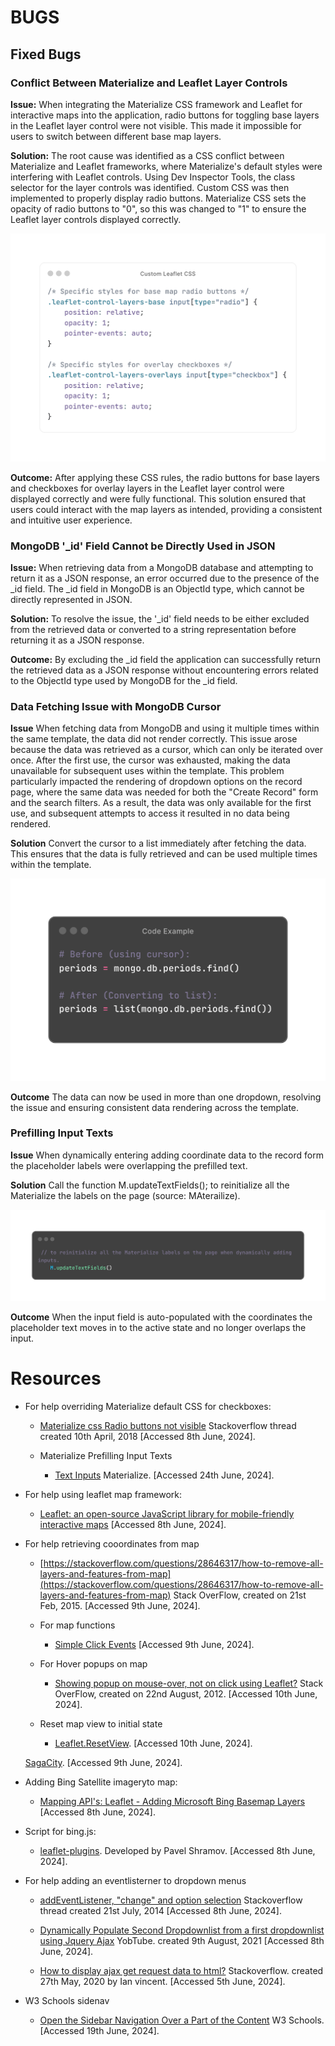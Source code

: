 # BUGS
## Fixed Bugs

### Conflict Between Materialize and Leaflet Layer Controls

**Issue:** When integrating the Materialize CSS framework and Leaflet for interactive maps into the application, radio buttons for toggling base layers in the Leaflet layer control were not visible. This made it impossible for users to switch between different base map layers.

**Solution:** The root cause was identified as a CSS conflict between Materialize and Leaflet frameworks, where Materialize's default styles were interfering with Leaflet controls. Using Dev Inspector Tools, the class selector for the layer controls was identified. Custom CSS was then implemented to properly display radio buttons. Materialize CSS sets the opacity of radio buttons to "0", so this was changed to "1" to ensure the Leaflet layer controls displayed correctly.

![Custom CSS to display layer controls](readme-images/code-snippets/custom-leaflet-css.png)

**Outcome:** After applying these CSS rules, the radio buttons for base layers and checkboxes for overlay layers in the Leaflet layer control were displayed correctly and were fully functional. This solution ensured that users could interact with the map layers as intended, providing a consistent and intuitive user experience.

### MongoDB '_id' Field Cannot be Directly Used in JSON

**Issue:** When retrieving data from a MongoDB database and attempting to return it as a JSON response, an error occurred due to the presence of the _id field. The _id field in MongoDB is an ObjectId type, which cannot be directly represented in JSON.

**Solution:** To resolve the issue, the '_id' field needs to be either excluded from the retrieved data or converted to a string representation before returning it as a JSON response.

**Outcome:** By excluding the _id field the application can successfully return the retrieved data as a JSON response without encountering errors related to the ObjectId type used by MongoDB for the _id field.

### Data Fetching Issue with MongoDB Cursor

**Issue** When fetching data from MongoDB and using it multiple times within the same template, the data did not render correctly. This issue arose because the data was retrieved as a cursor, which can only be iterated over once. After the first use, the cursor was exhausted, making the data unavailable for subsequent uses within the template. This problem particularly impacted the rendering of dropdown options on the record page, where the same data was needed for both the "Create Record" form and the search filters. As a result, the data was only available for the first use, and subsequent attempts to access it resulted in no data being rendered.

**Solution** Convert the cursor to a list immediately after fetching the data. This ensures that the data is fully retrieved and can be used multiple times within the template.

![Converting Cursor to List](readme-images/code-snippets/converting-cursor-list.png)

**Outcome** The data can now be used in more than one dropdown, resolving the issue and ensuring consistent data rendering across the template.

### Prefilling Input Texts

**Issue** When dynamically entering adding coordinate data to the record form the placeholder labels were overlapping the prefilled text. 

**Solution** Call the function M.updateTextFields(); to reinitialize all the Materialize the labels on the page (source: MAterailize).

![Converting Cursor to List](readme-images/code-snippets/updateTextFields-code-snippet.png)

**Outcome** When the input field is auto-populated with the coordinates the placeholder text moves in to the active state and no longer overlaps the input. 


# Resources

- For help overriding Materialize default CSS for checkboxes:
  - [Materialize css Radio buttons not visible](https://stackoverflow.com/questions/49757521/materialize-css-radio-buttons-not-visible) Stackoverflow thread created 10th April, 2018  [Accessed 8th June, 2024].

  - Materialize Prefilling Input Texts
    - [Text Inputs](https://pixinvent.com/materialize-material-design-admin-template/documentation/text-inputs.html) Materialize.  [Accessed 24th June, 2024].


- For help using leaflet map framework:
  - [Leaflet: an open-source JavaScript library for mobile-friendly interactive maps](https://leafletjs.com/)   [Accessed 8th June, 2024].

- For help retrieving cooordinates from map
  - [https://stackoverflow.com/questions/28646317/how-to-remove-all-layers-and-features-from-map](https://stackoverflow.com/questions/28646317/how-to-remove-all-layers-and-features-from-map)  Stack OverFlow, created on 21st Feb, 2015. [Accessed 9th June, 2024].

  - For map functions
    - [Simple Click Events](https://developers.google.com/maps/documentation/javascript/examples/event-simple) [Accessed 9th June, 2024].

  - For Hover popups on map
    - [Showing popup on mouse-over, not on click using Leaflet?](https://gis.stackexchange.com/questions/31951/showing-popup-on-mouse-over-not-on-click-using-leaflet) Stack OverFlow, created on 22nd August, 2012. [Accessed 10th June, 2024].

  - Reset map view to initial state
    - [Leaflet.ResetView](https://github.com/drustack/Leaflet.ResetView). [Accessed 10th June, 2024].

  [SagaCity](https://github.com/isntlee/Sagacity/blob/master/templates/home.html). [Accessed 9th June, 2024].

- Adding Bing Satellite imageryto map:
  - [Mapping API's: Leaflet - Adding Microsoft Bing Basemap Layers](https://store.extension.iastate.edu/product/Mapping-APIs-Leaflet-Adding-Microsoft-Bing-Basemap-Layers)   [Accessed 8th June, 2024].

- Script for bing.js:
  - [leaflet-plugins](https://github.com/shramov/leaflet-plugins). Developed by Pavel Shramov. [Accessed 8th June, 2024].

- For help adding an eventlisterner to dropdown menus
  - [addEventListener, "change" and option selection](https://stackoverflow.com/questions/24875414/addeventlistener-change-and-option-selection) Stackoverflow thread created 21st July, 2014  [Accessed 8th June, 2024].

  - [Dynamically Populate Second Dropdownlist from a first dropdownlist using Jquery Ajax](https://www.youtube.com/watch?v=xgwsAHeZaX0) YobTube. created 9th August, 2021  [Accessed 8th June, 2024].

  - [How to display ajax get request data to html?](https://stackoverflow.com/questions/62048242/how-to-display-ajax-get-request-data-to-html) Stackoverflow. created 27th May, 2020 by Ian vincent.  [Accessed 5th June, 2024].

- W3 Schools sidenav
  - [Open the Sidebar Navigation Over a Part of the Content](https://www.w3schools.com/w3css/tryit.asp?filename=tryw3css_sidebar_over) W3 Schools. [Accessed 19th June, 2024].